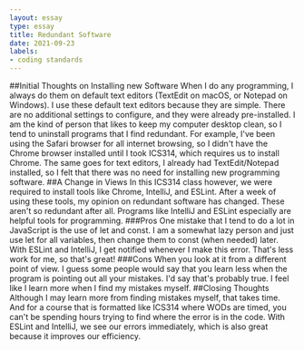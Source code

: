 ```yaml
---
layout: essay
type: essay
title: Redundant Software
date: 2021-09-23
labels:
- coding standards
---
```

##Initial Thoughts on Installing new Software
When I do any programming, I always do them on default text editors (TextEdit on macOS, or Notepad on Windows). I use these default text editors because they are simple. There are no additional settings to configure, and they were already pre-installed. I am the kind of person that likes to keep my computer desktop clean, so I tend to uninstall programs that I find redundant. For example, I've been using the Safari browser for all internet browsing, so I didn't have the Chrome browser installed until I took ICS314, which requires us to install Chrome. The same goes for text editors, I already had TextEdit/Notepad installed, so I felt that there was no need for installing new programming software.
##A Change in Views
In this ICS314 class however, we were required to install tools like Chrome, IntelliJ, and ESLint. After a week of using these tools, my opinion on redundant software has changed. These aren't so redundant after all. Programs like IntelliJ and ESLint especially are helpful tools for programming.
###Pros
One mistake that I tend to do a lot in JavaScript is the use of let and const. I am a somewhat lazy person and just use let for all variables, then change them to const (when needed) later. With ESLint and IntelliJ, I get notified whenever I make this error. That's less work for me, so that's great!
###Cons
When you look at it from a different point of view. I guess some people would say that you learn less when the program is pointing out all your mistakes. I'd say that's probably true. I feel like I learn more when I find my mistakes myself.
##Closing Thoughts
Although I may learn more from finding mistakes myself, that takes time. And for a course that is formatted like ICS314 where WODs are timed, you can't be spending hours trying to find where the error is in the code. With ESLint and IntelliJ, we see our errors immediately, which is also great because it improves our efficiency.